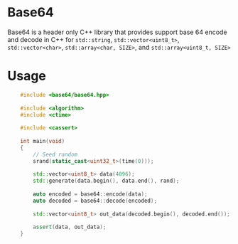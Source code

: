 # Base64

Base64 is a header only C++ library that provides support base 64 encode and decode in C++ for `std::string`, `std::vector<uint8_t>`, `std::vector<char>`, `std::array<char, SIZE>`, and `std::array<uint8_t, SIZE>`


# Usage 

```C++
    #include <base64/base64.hpp>
    
    #include <algorithm>
    #include <ctime>
    
    #include <cassert>
    
    int main(void)
    {
        // Seed random
        srand(static_cast<uint32_t>(time(0)));
        
        std::vector<uint8_t> data(4096);
        std::generate(data.begin(), data.end(), rand); 
        
        auto encoded = base64::encode(data); 
        auto decoded = base64::decode(encoded); 
        
        std::vector<uint8_t> out_data(decoded.begin(), decoded.end()); 
        
        assert(data, out_data); 
    }
```
